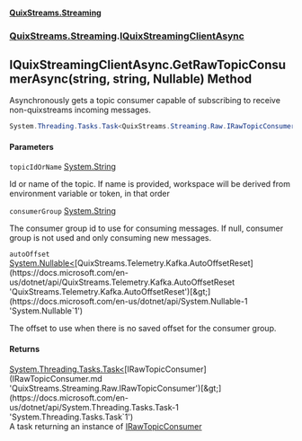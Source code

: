 #### [QuixStreams.Streaming](index.md 'index')
### [QuixStreams.Streaming](QuixStreams.Streaming.md 'QuixStreams.Streaming').[IQuixStreamingClientAsync](IQuixStreamingClientAsync.md 'QuixStreams.Streaming.IQuixStreamingClientAsync')

## IQuixStreamingClientAsync.GetRawTopicConsumerAsync(string, string, Nullable<AutoOffsetReset>) Method

Asynchronously gets a topic consumer capable of subscribing to receive non-quixstreams incoming messages.

```csharp
System.Threading.Tasks.Task<QuixStreams.Streaming.Raw.IRawTopicConsumer> GetRawTopicConsumerAsync(string topicIdOrName, string consumerGroup=null, System.Nullable<QuixStreams.Telemetry.Kafka.AutoOffsetReset> autoOffset=null);
```
#### Parameters

<a name='QuixStreams.Streaming.IQuixStreamingClientAsync.GetRawTopicConsumerAsync(string,string,System.Nullable_QuixStreams.Telemetry.Kafka.AutoOffsetReset_).topicIdOrName'></a>

`topicIdOrName` [System.String](https://docs.microsoft.com/en-us/dotnet/api/System.String 'System.String')

Id or name of the topic. If name is provided, workspace will be derived from environment variable or token, in that order

<a name='QuixStreams.Streaming.IQuixStreamingClientAsync.GetRawTopicConsumerAsync(string,string,System.Nullable_QuixStreams.Telemetry.Kafka.AutoOffsetReset_).consumerGroup'></a>

`consumerGroup` [System.String](https://docs.microsoft.com/en-us/dotnet/api/System.String 'System.String')

The consumer group id to use for consuming messages. If null, consumer group is not used and only consuming new messages.

<a name='QuixStreams.Streaming.IQuixStreamingClientAsync.GetRawTopicConsumerAsync(string,string,System.Nullable_QuixStreams.Telemetry.Kafka.AutoOffsetReset_).autoOffset'></a>

`autoOffset` [System.Nullable&lt;](https://docs.microsoft.com/en-us/dotnet/api/System.Nullable-1 'System.Nullable`1')[QuixStreams.Telemetry.Kafka.AutoOffsetReset](https://docs.microsoft.com/en-us/dotnet/api/QuixStreams.Telemetry.Kafka.AutoOffsetReset 'QuixStreams.Telemetry.Kafka.AutoOffsetReset')[&gt;](https://docs.microsoft.com/en-us/dotnet/api/System.Nullable-1 'System.Nullable`1')

The offset to use when there is no saved offset for the consumer group.

#### Returns
[System.Threading.Tasks.Task&lt;](https://docs.microsoft.com/en-us/dotnet/api/System.Threading.Tasks.Task-1 'System.Threading.Tasks.Task`1')[IRawTopicConsumer](IRawTopicConsumer.md 'QuixStreams.Streaming.Raw.IRawTopicConsumer')[&gt;](https://docs.microsoft.com/en-us/dotnet/api/System.Threading.Tasks.Task-1 'System.Threading.Tasks.Task`1')  
A task returning an instance of [IRawTopicConsumer](IRawTopicConsumer.md 'QuixStreams.Streaming.Raw.IRawTopicConsumer')